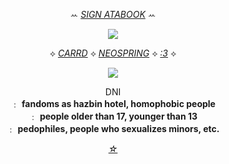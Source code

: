 <div align="center">
  
ꕀ [_SIGN ATABOOK_](https://fyolai.atabook.org) ꕀ

<div align="center">

![](https://komarev.com/ghpvc/?username=fyosig&color=c4ac7c&label=freaks
)

⟡ [_CARRD_](https://overquit.carrd.co) ⟡ [_NEOSPRING_](https://neospring.org/@vodkakiss) ⟡ [_:3_](https://youtu.be/MkMRzbB0Xlk?si=z5k9VekkCVU-v5BQ) ⟡

  </div>
<p align="center"><img src="https://github.com/user-attachments/assets/a19afe86-c8e4-48d2-88de-6ae896c0dc43">
<br> 
  
DNI <br>
﹕ **fandoms as hazbin hotel, homophobic people** <br>
﹕ **people older than 17, younger than 13** <br>
﹕ **pedophiles, people who sexualizes minors, etc.** <br>

[_☆_](https://doveis.straw.page)
